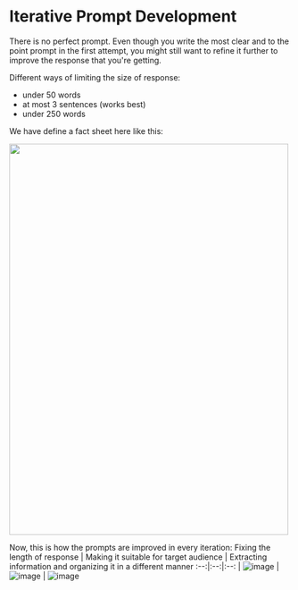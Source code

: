 # Iterative Prompt Development  

There is no perfect prompt. Even though you write the most clear and to the point prompt in the first attempt, you might still want to refine it further to improve the response that you're getting.

Different ways of limiting the size of response:
- under 50 words  
- at most 3 sentences (works best)
- under 250 words

We have define a fact sheet here like this:

<img src="https://github.com/Praddyumn16/ChatGPT-Prompt-Engineering/assets/53634655/200e951c-4ad2-466e-9c26-a1c877d0c7a5" width="500" height="700">


Now, this is how the prompts are improved in every iteration:
Fixing the length of response | Making it suitable for target audience | Extracting information and organizing it in a different manner
:--:|:--:|:--:
| ![image](https://github.com/Praddyumn16/ChatGPT-Prompt-Engineering/assets/53634655/fecd96c2-8620-47ca-a684-432d5bb4c6f0) | ![image](https://github.com/Praddyumn16/ChatGPT-Prompt-Engineering/assets/53634655/db617428-faf6-4b22-b263-8b759a943744) | ![image](https://github.com/Praddyumn16/ChatGPT-Prompt-Engineering/assets/53634655/9dede66c-7ec0-4eb2-8372-b94840c736a9)


